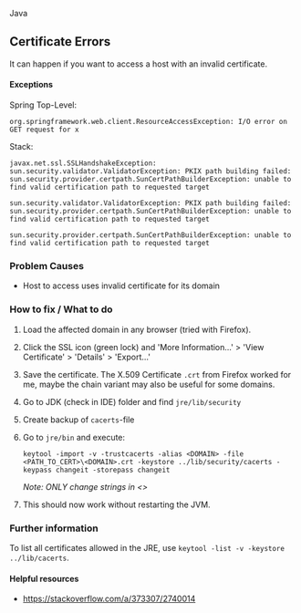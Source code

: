 Java

## Certificate Errors

It can happen if you want to access a host with an invalid certificate.

#### Exceptions

Spring Top-Level:

``````
org.springframework.web.client.ResourceAccessException: I/O error on GET request for x
``````

Stack:

``````
javax.net.ssl.SSLHandshakeException: sun.security.validator.ValidatorException: PKIX path building failed: sun.security.provider.certpath.SunCertPathBuilderException: unable to find valid certification path to requested target
``````

``````
sun.security.validator.ValidatorException: PKIX path building failed: sun.security.provider.certpath.SunCertPathBuilderException: unable to find valid certification path to requested target
``````

``````
sun.security.provider.certpath.SunCertPathBuilderException: unable to find valid certification path to requested target
``````



### Problem Causes

- Host to access uses invalid certificate for its domain

### How to fix / What to do

1. Load the affected domain in any browser (tried with Firefox).

2. Click the SSL icon (green lock) and 'More Information...' > 'View Certificate' > 'Details' > 'Export...'

3. Save the certificate. The X.509 Certificate `.crt` from Firefox worked for me, maybe the chain variant may also be useful for some domains.

4. Go to JDK (check in IDE) folder and find `jre/lib/security`

5. Create backup of `cacerts`-file

6. Go to `jre/bin` and execute:

   ``````
   keytool -import -v -trustcacerts -alias <DOMAIN> -file <PATH_TO_CERT>\<DOMAIN>.crt -keystore ../lib/security/cacerts -keypass changeit -storepass changeit
   ``````

   _Note: ONLY change strings in <>_

7. This should now work without restarting the JVM.

### Further information

To list all certificates allowed in the JRE, use `keytool -list -v -keystore ../lib/cacerts`.

#### Helpful resources

- https://stackoverflow.com/a/373307/2740014
